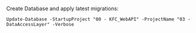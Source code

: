 ﻿Create Database and apply latest migrations:

```
Update-Database -StartupProject "00 - KFC_WebAPI" -ProjectName "03 - DataAccessLayer" -Verbose
```